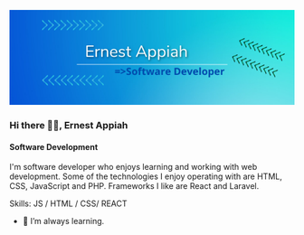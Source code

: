 ![Software Development ](https://github.com/EA-Code1/EA-Code1/blob/main/Ernest%20Appiah.png)
### Hi there 👋🏾, Ernest Appiah
#### Software Development 

I'm software developer who enjoys learning and working with web development. Some of the technologies I enjoy operating with are HTML, CSS, JavaScript and PHP. Frameworks I like are React and Laravel.

Skills: JS / HTML / CSS/ REACT 

- 🔭 I’m always learning. 




